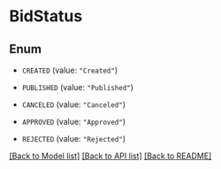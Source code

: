 # BidStatus

## Enum


* `CREATED` (value: `"Created"`)

* `PUBLISHED` (value: `"Published"`)

* `CANCELED` (value: `"Canceled"`)

* `APPROVED` (value: `"Approved"`)

* `REJECTED` (value: `"Rejected"`)


[[Back to Model list]](../README.md#documentation-for-models) [[Back to API list]](../README.md#documentation-for-api-endpoints) [[Back to README]](../README.md)


